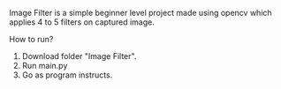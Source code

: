 Image Filter is a simple beginner level project made using opencv which applies 4 to 5 filters on captured image.

How to run?
1. Download folder "Image Filter".
2. Run main.py
3. Go as program instructs.
